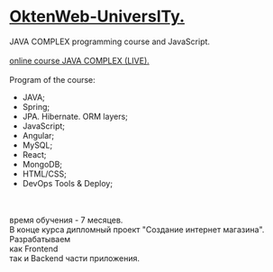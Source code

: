 # <strong><a href="https://owu.com.ua/kursy-programuvannya-online/kurs-java-online/" target="_blank">OktenWeb-UniversITy.</strong></a><br>
  JAVA COMPLEX programming course and JavaScript.<br>
<br><a href="https://owu.com.ua/kursy-programuvannya-online/kurs-java-online/">online course JAVA COMPLEX (LIVE).</a><br><br>
Program of the course:<br><ul>
<li>JAVA;</li>
<li>Spring;</li>
<li>JPA. Hibernate. ORM layers;</li>
<li>JavaScript;</li>
<li>Angular;</li>
<li>MySQL;</li>
<li>React;</li>
<li>MongoDB;</li>
<li>HTML/CSS;</li>
<li>DevOps Tools & Deploy;</li>
</ul><br><br>
время обучения - 7 месяцев.<br>
В конце курса дипломный проект "Создание интернет магазина".<br>
Разрабатываем <br>
как Frontend <br>
так и Backend части приложения.<br>
